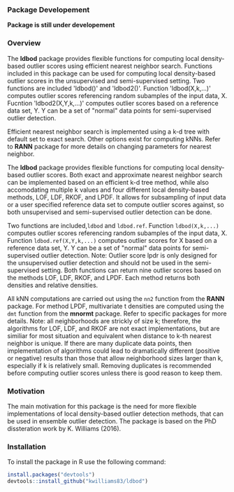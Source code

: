 ### Package Developement

**Package is still under developement**

### Overview

The **ldbod** package provides flexible functions for computing local density-based outlier scores using efficient nearest neighbor search. Functions included in this package can be used for computing local density-based outlier scores in the unsupervised and semi-supervised setting. Two functions are included 'ldbod()' and 'ldbod2()'. Function 'ldbod(X,k,...)' computes outlier scores referencing random subamples of the input data, X. Fucntion 'ldbod2(X,Y,k,...)' computes outlier scores based on a reference data set, Y. Y can be a set of "normal" data points for semi-supervised outlier detection.

Efficient nearest neighbor search is implemented using a k-d tree with default set to exact search. Other options exist for computing kNNs. Refer to **RANN** package for more details on changing parameters for nearest neighbor.

The **ldbod** package provides flexible functions for computing local density-based outlier scores. Both exact and approximate nearest neighbor search can be implemented based on an efficient k-d tree method, while also accomodating multiple k values and four different local density-based methods, LOF, LDF, RKOF, and LPDF. It allows for subsampling of input data or a user specified reference data set to compute outlier scores against, so both unsupervised and semi-supervised outlier detection can be done.

Two functions are included,`ldbod` and `ldbod.ref`. Function `ldbod(X,k,...)` computes outlier scores referencing random subamples of the input data, X. Function `ldbod.ref(X,Y,k,...)` computes outlier scores for X based on a reference data set, Y. Y can be a set of "normal" data points for semi-supervised outlier detection. Note: Outlier score lpdr is only designed for the unsupervised outlier detection and should not be used in the semi-supervised setting. Both functions can return nine outlier scores based on the methods LOF, LDF, RKOF, and LPDF. Each method returns both densities and relative densities.

All kNN computations are carried out using the `nn2` function from the **RANN** package. For method LPDF, multivariate t densities are computed using the `dmt` function from the **mnormt** package. Refer to specific packages for more details. Note: all neighborhoods are strickly of size k; therefore, the algorithms for LOF, LDF, and RKOF are not exact implementations, but are similiar for most situation and equivalent when distance to k-th nearest neighbor is unique. If there are many duplicate data points, then implementation of algorithms could lead to dramatically different (positive or negative) results than those that allow neighborhood sizes larger than k, especially if k is relatively small. Removing duplicates is recommended before computing outlier scores unless there is good reason to keep them.

### Motivation

The main motivation for this package is the need for more flexible implementations of local density-based outlier detection methods, that can be used in ensemble outlier detection. The package is based on the PhD dissteration work by K. Williams (2016).

### Installation

To install the package in R use the following command:

``` r
install.packages("devtools")
devtools::install_github("kwilliams83/ldbod")
```

<!-- README.md is generated from README.Rmd. Please edit that file -->
